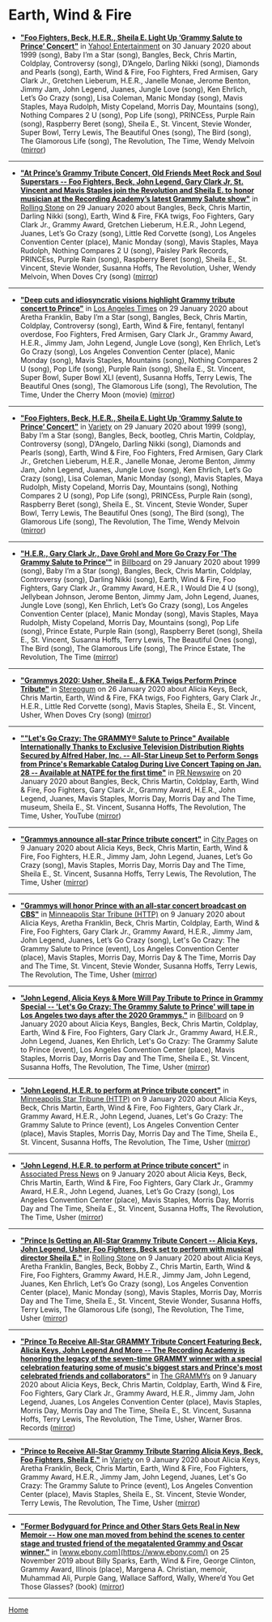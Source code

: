 # Earth, Wind & Fire

 - [**"Foo Fighters, Beck, H.E.R., Sheila E. Light Up ‘Grammy Salute to Prince’ Concert"**](https://www.yahoo.com/entertainment/foo-fighters-beck-h-e-233930375.html) in [Yahoo! Entertainment](https://www.yahoo.com/entertainment/) on 30 January 2020 about 1999 (song), Baby I’m a Star (song), Bangles, Beck, Chris Martin, Coldplay, Controversy (song), D’Angelo, Darling Nikki (song), Diamonds and Pearls (song), Earth, Wind & Fire, Foo Fighters, Fred Armisen, Gary Clark Jr., Gretchen Lieberum, H.E.R., Janelle Monae, Jerome Benton, Jimmy Jam, John Legend, Juanes, Jungle Love (song), Ken Ehrlich, Let’s Go Crazy (song), Lisa Coleman, Manic Monday (song), Mavis Staples, Maya Rudolph, Misty Copeland, Morris Day, Mountains (song), Nothing Compares 2 U (song), Pop Life (song), PRINCEss, Purple Rain (song), Raspberry Beret (song), Sheila E., St. Vincent, Stevie Wonder, Super Bowl, Terry Lewis, The Beautiful Ones (song), The Bird (song), The Glamorous Life (song), The Revolution, The Time, Wendy Melvoin ([mirror](https://web.archive.org/web/*/https://www.yahoo.com/entertainment/foo-fighters-beck-h-e-233930375.html))

----

 - [**"At Prince’s Grammy Tribute Concert, Old Friends Meet Rock and Soul Superstars -- Foo Fighters, Beck, John Legend, Gary Clark Jr, St. Vincent and Mavis Staples join the Revolution and Sheila E. to honor musician at the Recording Academy’s latest Grammy Salute show"**](https://www.rollingstone.com/music/music-news/prince-grammy-salute-show-recap-944767/) in [Rolling Stone](https://www.rollingstone.com/) on 29 January 2020 about Bangles, Beck, Chris Martin, Darling Nikki (song), Earth, Wind & Fire, FKA twigs, Foo Fighters, Gary Clark Jr., Grammy Award, Gretchen Lieberum, H.E.R., John Legend, Juanes, Let’s Go Crazy (song), Little Red Corvette (song), Los Angeles Convention Center (place), Manic Monday (song), Mavis Staples, Maya Rudolph, Nothing Compares 2 U (song), Paisley Park Records, PRINCEss, Purple Rain (song), Raspberry Beret (song), Sheila E., St. Vincent, Stevie Wonder, Susanna Hoffs, The Revolution, Usher, Wendy Melvoin, When Doves Cry (song) ([mirror](https://web.archive.org/web/*/https://www.rollingstone.com/music/music-news/prince-grammy-salute-show-recap-944767/))

----

 - [**"Deep cuts and idiosyncratic visions highlight Grammy tribute concert to Prince"**](https://www.latimes.com/entertainment-arts/music/story/2020-01-29/prince-tribute-grammys-foo-fighters-beck-john-legend) in [Los Angeles Times](https://www.latimes.com/) on 29 January 2020 about Aretha Franklin, Baby I’m a Star (song), Bangles, Beck, Chris Martin, Coldplay, Controversy (song), Earth, Wind & Fire, fentanyl, fentanyl overdose, Foo Fighters, Fred Armisen, Gary Clark Jr., Grammy Award, H.E.R., Jimmy Jam, John Legend, Jungle Love (song), Ken Ehrlich, Let’s Go Crazy (song), Los Angeles Convention Center (place), Manic Monday (song), Mavis Staples, Mountains (song), Nothing Compares 2 U (song), Pop Life (song), Purple Rain (song), Sheila E., St. Vincent, Super Bowl, Super Bowl XLI (event), Susanna Hoffs, Terry Lewis, The Beautiful Ones (song), The Glamorous Life (song), The Revolution, The Time, Under the Cherry Moon (movie) ([mirror](https://web.archive.org/web/*/https://www.latimes.com/entertainment-arts/music/story/2020-01-29/prince-tribute-grammys-foo-fighters-beck-john-legend))

----

 - [**"Foo Fighters, Beck, H.E.R., Sheila E. Light Up ‘Grammy Salute to Prince’ Concert"**](https://variety.com/2020/music/news/prince-tribute-concert-foo-fighters-her-beck-1203485036/) in [Variety](https://variety.com/) on 29 January 2020 about 1999 (song), Baby I’m a Star (song), Bangles, Beck, bootleg, Chris Martin, Coldplay, Controversy (song), D’Angelo, Darling Nikki (song), Diamonds and Pearls (song), Earth, Wind & Fire, Foo Fighters, Fred Armisen, Gary Clark Jr., Gretchen Lieberum, H.E.R., Janelle Monae, Jerome Benton, Jimmy Jam, John Legend, Juanes, Jungle Love (song), Ken Ehrlich, Let’s Go Crazy (song), Lisa Coleman, Manic Monday (song), Mavis Staples, Maya Rudolph, Misty Copeland, Morris Day, Mountains (song), Nothing Compares 2 U (song), Pop Life (song), PRINCEss, Purple Rain (song), Raspberry Beret (song), Sheila E., St. Vincent, Stevie Wonder, Super Bowl, Terry Lewis, The Beautiful Ones (song), The Bird (song), The Glamorous Life (song), The Revolution, The Time, Wendy Melvoin ([mirror](https://web.archive.org/web/*/https://variety.com/2020/music/news/prince-tribute-concert-foo-fighters-her-beck-1203485036/))

----

 - [**"H.E.R., Gary Clark Jr., Dave Grohl and More Go Crazy For 'The Grammy Salute to Prince'"**](https://www.billboard.com/articles/news/television/8549551/grammy-salute-prince-taping-recap) in [Billboard](https://www.billboard.com/) on 29 January 2020 about 1999 (song), Baby I’m a Star (song), Bangles, Beck, Chris Martin, Coldplay, Controversy (song), Darling Nikki (song), Earth, Wind & Fire, Foo Fighters, Gary Clark Jr., Grammy Award, H.E.R., I Would Die 4 U (song), Jellybean Johnson, Jerome Benton, Jimmy Jam, John Legend, Juanes, Jungle Love (song), Ken Ehrlich, Let’s Go Crazy (song), Los Angeles Convention Center (place), Manic Monday (song), Mavis Staples, Maya Rudolph, Misty Copeland, Morris Day, Mountains (song), Pop Life (song), Prince Estate, Purple Rain (song), Raspberry Beret (song), Sheila E., St. Vincent, Susanna Hoffs, Terry Lewis, The Beautiful Ones (song), The Bird (song), The Glamorous Life (song), The Prince Estate, The Revolution, The Time ([mirror](https://web.archive.org/web/*/https://www.billboard.com/articles/news/television/8549551/grammy-salute-prince-taping-recap))

----

 - [**"Grammys 2020: Usher, Sheila E., & FKA Twigs Perform Prince Tribute"**](https://www.stereogum.com/2071237/grammys-2020-usher-sheila-e-fka-twigs-perform-prince-tribute/video/) in [Stereogum](https://www.stereogum.com/) on 26 January 2020 about Alicia Keys, Beck, Chris Martin, Earth, Wind & Fire, FKA twigs, Foo Fighters, Gary Clark Jr., H.E.R., Little Red Corvette (song), Mavis Staples, Sheila E., St. Vincent, Usher, When Doves Cry (song) ([mirror](https://web.archive.org/web/*/https://www.stereogum.com/2071237/grammys-2020-usher-sheila-e-fka-twigs-perform-prince-tribute/video/))

----

 - [**""Let's Go Crazy: The GRAMMY® Salute to Prince" Available Internationally Thanks to Exclusive Television Distribution Rights Secured by Alfred Haber, Inc. -- All-Star Lineup Set to Perform Songs from Prince's Remarkable Catalog During Live Concert Taping on Jan. 28 -- Available at NATPE for the first time"**](https://www.prnewswire.com/news-releases/lets-go-crazy-the-grammy-salute-to-prince-available-internationally-thanks-to-exclusive-television-distribution-rights-secured-by-alfred-haber-inc-300989367.html) in [PR Newswire](https://www.prnewswire.com/) on 20 January 2020 about Bangles, Beck, Chris Martin, Coldplay, Earth, Wind & Fire, Foo Fighters, Gary Clark Jr., Grammy Award, H.E.R., John Legend, Juanes, Mavis Staples, Morris Day, Morris Day and The Time, museum, Sheila E., St. Vincent, Susanna Hoffs, The Revolution, The Time, Usher, YouTube ([mirror](https://web.archive.org/web/*/https://www.prnewswire.com/news-releases/lets-go-crazy-the-grammy-salute-to-prince-available-internationally-thanks-to-exclusive-television-distribution-rights-secured-by-alfred-haber-inc-300989367.html))

----

 - [**"Grammys announce all-star Prince tribute concert"**](http://www.citypages.com/music/grammys-announce-all-star-prince-tribute-concert/566840941) in [City Pages](http://www.citypages.com/) on 9 January 2020 about Alicia Keys, Beck, Chris Martin, Earth, Wind & Fire, Foo Fighters, H.E.R., Jimmy Jam, John Legend, Juanes, Let’s Go Crazy (song), Mavis Staples, Morris Day, Morris Day and The Time, Sheila E., St. Vincent, Susanna Hoffs, Terry Lewis, The Revolution, The Time, Usher ([mirror](https://web.archive.org/web/*/http://www.citypages.com/music/grammys-announce-all-star-prince-tribute-concert/566840941))

----

 - [**"Grammys will honor Prince with an all-star concert broadcast on CBS"**](http://www.startribune.com/grammys-will-honor-prince-with-an-all-star-concert-broadcast-on-cbs/566849132/) in [Minneapolis Star Tribune (HTTP)](http://www.startribune.com/) on 9 January 2020 about Alicia Keys, Aretha Franklin, Beck, Chris Martin, Coldplay, Earth, Wind & Fire, Foo Fighters, Gary Clark Jr., Grammy Award, H.E.R., Jimmy Jam, John Legend, Juanes, Let’s Go Crazy (song), Let's Go Crazy: The Grammy Salute to Prince (event), Los Angeles Convention Center (place), Mavis Staples, Morris Day, Morris Day & The Time, Morris Day and The Time, St. Vincent, Stevie Wonder, Susanna Hoffs, Terry Lewis, The Revolution, The Time, Usher ([mirror](https://web.archive.org/web/*/http://www.startribune.com/grammys-will-honor-prince-with-an-all-star-concert-broadcast-on-cbs/566849132/))

----

 - [**"John Legend, Alicia Keys & More Will Pay Tribute to Prince in Grammy Special -- 'Let's Go Crazy: The Grammy Salute to Prince' will tape in Los Angeles two days after the 2020 Grammys."**](https://www.billboard.com/articles/columns/pop/8547655/prince-grammy-special-tribute) in [Billboard](https://www.billboard.com/) on 9 January 2020 about Alicia Keys, Bangles, Beck, Chris Martin, Coldplay, Earth, Wind & Fire, Foo Fighters, Gary Clark Jr., Grammy Award, H.E.R., John Legend, Juanes, Ken Ehrlich, Let's Go Crazy: The Grammy Salute to Prince (event), Los Angeles Convention Center (place), Mavis Staples, Morris Day, Morris Day and The Time, Sheila E., St. Vincent, Susanna Hoffs, The Revolution, The Time, Usher ([mirror](https://web.archive.org/web/*/https://www.billboard.com/articles/columns/pop/8547655/prince-grammy-special-tribute))

----

 - [**"John Legend, H.E.R. to perform at Prince tribute concert"**](http://www.startribune.com/john-legend-h-e-r-to-perform-at-prince-tribute-concert/566845702/) in [Minneapolis Star Tribune (HTTP)](http://www.startribune.com/) on 9 January 2020 about Alicia Keys, Beck, Chris Martin, Earth, Wind & Fire, Foo Fighters, Gary Clark Jr., Grammy Award, H.E.R., John Legend, Juanes, Let's Go Crazy: The Grammy Salute to Prince (event), Los Angeles Convention Center (place), Mavis Staples, Morris Day, Morris Day and The Time, Sheila E., St. Vincent, Susanna Hoffs, The Revolution, The Time, Usher ([mirror](https://web.archive.org/web/*/http://www.startribune.com/john-legend-h-e-r-to-perform-at-prince-tribute-concert/566845702/))

----

 - [**"John Legend, H.E.R. to perform at Prince tribute concert"**](https://apnews.com/e672f9a779c8cef910eefb7b8cff753f) in [Associated Press News](https://apnews.com/) on 9 January 2020 about Alicia Keys, Beck, Chris Martin, Earth, Wind & Fire, Foo Fighters, Gary Clark Jr., Grammy Award, H.E.R., John Legend, Juanes, Let’s Go Crazy (song), Los Angeles Convention Center (place), Mavis Staples, Morris Day, Morris Day and The Time, Sheila E., St. Vincent, Susanna Hoffs, The Revolution, The Time, Usher ([mirror](https://web.archive.org/web/*/https://apnews.com/e672f9a779c8cef910eefb7b8cff753f))

----

 - [**"Prince Is Getting an All-Star Grammy Tribute Concert -- Alicia Keys, John Legend, Usher, Foo Fighters, Beck set to perform with musical director Sheila E."**](https://www.rollingstone.com/music/music-news/prince-grammys-tribute-concert-934548/) in [Rolling Stone](https://www.rollingstone.com/) on 9 January 2020 about Alicia Keys, Aretha Franklin, Bangles, Beck, Bobby Z., Chris Martin, Earth, Wind & Fire, Foo Fighters, Grammy Award, H.E.R., Jimmy Jam, John Legend, Juanes, Ken Ehrlich, Let’s Go Crazy (song), Los Angeles Convention Center (place), Manic Monday (song), Mavis Staples, Morris Day, Morris Day and The Time, Sheila E., St. Vincent, Stevie Wonder, Susanna Hoffs, Terry Lewis, The Glamorous Life (song), The Revolution, The Time, Usher ([mirror](https://web.archive.org/web/*/https://www.rollingstone.com/music/music-news/prince-grammys-tribute-concert-934548/))

----

 - [**"Prince To Receive All-Star GRAMMY Tribute Concert Featuring Beck, Alicia Keys, John Legend And More -- The Recording Academy is honoring the legacy of the seven-time GRAMMY winner with a special celebration featuring some of music's biggest stars and Prince's most celebrated friends and collaborators"**](https://www.grammy.com/grammys/news/prince-receive-all-star-grammy-tribute-concert-featuring-beck-alicia-keys-john-legend) in [The GRAMMYs](https://www.grammy.com/) on 9 January 2020 about Alicia Keys, Beck, Chris Martin, Coldplay, Earth, Wind & Fire, Foo Fighters, Gary Clark Jr., Grammy Award, H.E.R., Jimmy Jam, John Legend, Juanes, Los Angeles Convention Center (place), Mavis Staples, Morris Day, Morris Day and The Time, Sheila E., St. Vincent, Susanna Hoffs, Terry Lewis, The Revolution, The Time, Usher, Warner Bros. Records ([mirror](https://web.archive.org/web/*/https://www.grammy.com/grammys/news/prince-receive-all-star-grammy-tribute-concert-featuring-beck-alicia-keys-john-legend))

----

 - [**"Prince to Receive All-Star Grammy Tribute Starring Alicia Keys, Beck, Foo Fighters, Sheila E."**](https://variety.com/2020/music/news/prince-all-star-grammy-tribute-alicia-keys-beck-sheila-e-the-time-1203461660/) in [Variety](https://variety.com/) on 9 January 2020 about Alicia Keys, Aretha Franklin, Beck, Chris Martin, Earth, Wind & Fire, Foo Fighters, Grammy Award, H.E.R., Jimmy Jam, John Legend, Juanes, Let's Go Crazy: The Grammy Salute to Prince (event), Los Angeles Convention Center (place), Mavis Staples, Sheila E., St. Vincent, Stevie Wonder, Terry Lewis, The Revolution, The Time, Usher ([mirror](https://web.archive.org/web/*/https://variety.com/2020/music/news/prince-all-star-grammy-tribute-alicia-keys-beck-sheila-e-the-time-1203461660/))

----

 - [**"Former Bodyguard for Prince and Other Stars Gets Real in New Memoir -- How one man moved from behind the scenes to center stage and trusted friend of the megatalented Grammy and Oscar winner."**](https://www.ebony.com/news/former-bodyguard-for-prince-and-other-stars-gets-real-in-new-memoir/) in [www.ebony.com](https://www.ebony.com/) on 25 November 2019 about Billy Sparks, Earth, Wind & Fire, George Clinton, Grammy Award, Illinois (place), Margena A. Christian, memoir, Muhammad Ali, Purple Gang, Wallace Safford, Wally, Where’d You Get Those Glasses? (book) ([mirror](https://web.archive.org/web/*/https://www.ebony.com/news/former-bodyguard-for-prince-and-other-stars-gets-real-in-new-memoir/))

----

[Home](../)
